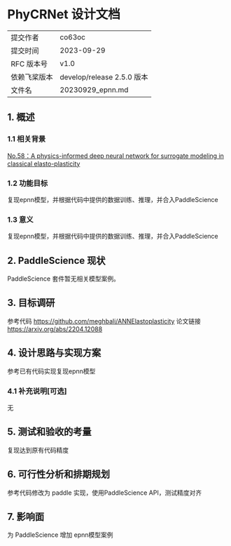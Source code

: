 # PhyCRNet 设计文档

|              |                    |
| ------------ | -----------------  |
| 提交作者      |      co63oc              |
| 提交时间      |       2023-09-29   |
| RFC 版本号    | v1.0               |
| 依赖飞桨版本  | develop/release 2.5.0 版本        |
| 文件名        | 20230929_epnn.md             |

## 1. 概述

### 1.1 相关背景

[No.58：A physics-informed deep neural network for surrogate modeling in classical elasto-plasticity](https://github.com/PaddlePaddle/community/blob/master/hackathon/hackathon_5th/%E3%80%90PaddlePaddle%20Hackathon%205th%E3%80%91%E5%BC%80%E6%BA%90%E8%B4%A1%E7%8C%AE%E4%B8%AA%E4%BA%BA%E6%8C%91%E6%88%98%E8%B5%9B%E7%A7%91%E5%AD%A6%E8%AE%A1%E7%AE%97%E4%BB%BB%E5%8A%A1%E5%90%88%E9%9B%86.md#no58a-physics-informed-deep-neural-network-for-surrogate-modeling-in-classical-elasto-plasticity)

### 1.2 功能目标

复现epnn模型，并根据代码中提供的数据训练、推理，并合入PaddleScience

### 1.3 意义

复现epnn模型，并根据代码中提供的数据训练、推理，并合入PaddleScience

## 2. PaddleScience 现状

PaddleScience 套件暂无相关模型案例。

## 3. 目标调研

参考代码 https://github.com/meghbali/ANNElastoplasticity
论文链接 https://arxiv.org/abs/2204.12088

## 4. 设计思路与实现方案

参考已有代码实现复现epnn模型

### 4.1 补充说明[可选]

无

## 5. 测试和验收的考量

复现达到原有代码精度

## 6. 可行性分析和排期规划

参考代码修改为 paddle 实现，使用PaddleScience API，测试精度对齐

## 7. 影响面

为 PaddleScience 增加 epnn模型案例
